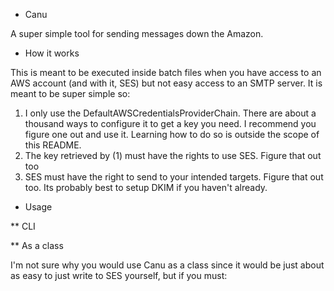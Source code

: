 * Canu

A super simple tool for sending messages down the Amazon.

* How it works

This is meant to be executed inside batch files when you have access to an AWS account (and with it, SES) but not easy 
access to an SMTP server.  It is meant to be super simple so:
 
1) I only use the DefaultAWSCredentialsProviderChain.  There are about a thousand ways to configure it to get a key you
need.  I recommend you figure one out and use it.  Learning how to do so is outside the scope of this README.
2) The key retrieved by (1) must have the rights to use SES.  Figure that out too
3) SES must have the right to send to your intended targets.  Figure that out too.  Its probably best to setup DKIM if
you haven't already.

* Usage

** CLI



** As a class

I'm not sure why you would use Canu as a class since it would be just about as easy to just write to SES yourself, but 
if you must:

